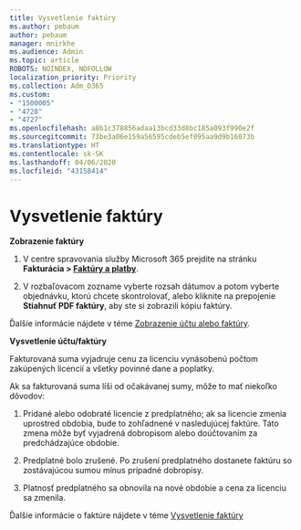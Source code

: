 ```yaml
---
title: Vysvetlenie faktúry
ms.author: pebaum
author: pebaum
manager: mnirkhe
ms.audience: Admin
ms.topic: article
ROBOTS: NOINDEX, NOFOLLOW
localization_priority: Priority
ms.collection: Adm_O365
ms.custom:
- "1500005"
- "4728"
- "4727"
ms.openlocfilehash: a8b1c378856adaa13bcd33d8bc185a093f990e2f
ms.sourcegitcommit: 73be3a06e159a56595cdeb5ef095aa9d9b16073b
ms.translationtype: HT
ms.contentlocale: sk-SK
ms.lasthandoff: 04/06/2020
ms.locfileid: "43158414"
---
```

# <a name="understand-your-bill"></a>Vysvetlenie faktúry

**Zobrazenie faktúry**

1. V centre spravovania služby Microsoft 365 prejdite na stránku **Fakturácia > [Faktúry a platby](https://go.microsoft.com/fwlink/p/?linkid=848039)**.

2. V rozbaľovacom zozname vyberte rozsah dátumov a potom vyberte objednávku, ktorú chcete skontrolovať, alebo kliknite na prepojenie **Stiahnuť PDF faktúry**, aby ste si zobrazili kópiu faktúry.

Ďalšie informácie nájdete v téme [Zobrazenie účtu alebo faktúry](https://docs.microsoft.com/office365/admin/subscriptions-and-billing/view-your-bill-or-invoice).

**Vysvetlenie účtu/faktúry**

Fakturovaná suma vyjadruje cenu za licenciu vynásobenú počtom zakúpených licencií a všetky povinné dane a poplatky.

Ak sa fakturovaná suma líši od očakávanej sumy, môže to mať niekoľko dôvodov:

1. Pridané alebo odobraté licencie z predplatného; ak sa licencie zmenia uprostred obdobia, bude to zohľadnené v nasledujúcej faktúre.  Táto zmena môže byť vyjadrená dobropisom alebo doúčtovaním za predchádzajúce obdobie.

2. Predplatné bolo zrušené.  Po zrušení predplatného dostanete faktúru so zostávajúcou sumou mínus prípadné dobropisy.

3. Platnosť predplatného sa obnovila na nové obdobie a cena za licenciu sa zmenila.  

Ďalšie informácie o faktúre nájdete v téme [Vysvetlenie faktúry](https://support.office.com/article/Understand-your-invoice-for-Office-365-for-business-0724b428-fb59-4962-8c37-6674166d7507)
